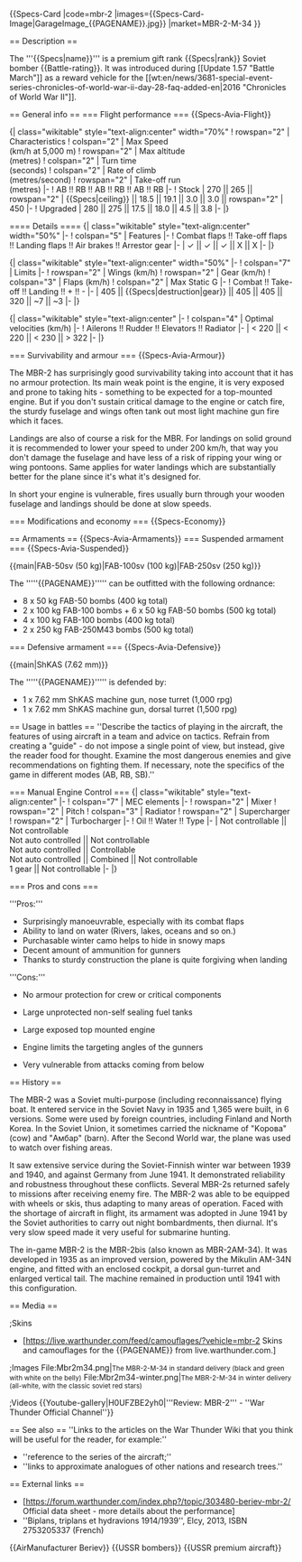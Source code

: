 {{Specs-Card
|code=mbr-2
|images={{Specs-Card-Image|GarageImage_{{PAGENAME}}.jpg}}
|market=MBR-2-M-34
}}

== Description ==
<!-- ''In the description, the first part should be about the history of and the creation and combat usage of the aircraft, as well as its key features. In the second part, tell the reader about the aircraft in the game. Insert a screenshot of the vehicle, so that if the novice player does not remember the vehicle by name, he will immediately understand what kind of vehicle the article is talking about.'' -->
The '''{{Specs|name}}''' is a premium gift rank {{Specs|rank}} Soviet bomber {{Battle-rating}}. It was introduced during [[Update 1.57 "Battle March"]] as a reward vehicle for the [[wt:en/news/3681-special-event-series-chronicles-of-world-war-ii-day-28-faq-added-en|2016 "Chronicles of World War II"]].

== General info ==
=== Flight performance ===
{{Specs-Avia-Flight}}
<!-- ''Describe how the aircraft behaves in the air. Speed, manoeuvrability, acceleration and allowable loads - these are the most important characteristics of the vehicle.'' -->

{| class="wikitable" style="text-align:center" width="70%"
! rowspan="2" | Characteristics
! colspan="2" | Max Speed<br>(km/h at 5,000 m)
! rowspan="2" | Max altitude<br>(metres)
! colspan="2" | Turn time<br>(seconds)
! colspan="2" | Rate of climb<br>(metres/second)
! rowspan="2" | Take-off run<br>(metres)
|-
! AB !! RB !! AB !! RB !! AB !! RB
|-
! Stock
| 270 || 265 || rowspan="2" | {{Specs|ceiling}} || 18.5 || 19.1 || 3.0 || 3.0 || rowspan="2" | 450
|-
! Upgraded
| 280 || 275 || 17.5 || 18.0 || 4.5 || 3.8
|-
|}

==== Details ====
{| class="wikitable" style="text-align:center" width="50%"
|-
! colspan="5" | Features
|-
! Combat flaps !! Take-off flaps !! Landing flaps !! Air brakes !! Arrestor gear
|-
| ✓ || ✓ || ✓ || X || X     <!-- ✓ -->
|-
|}

{| class="wikitable" style="text-align:center" width="50%"
|-
! colspan="7" | Limits
|-
! rowspan="2" | Wings (km/h)
! rowspan="2" | Gear (km/h)
! colspan="3" | Flaps (km/h)
! colspan="2" | Max Static G
|-
! Combat !! Take-off !! Landing !! + !! -
|-
| 405 <!-- {{Specs|destruction|body}} --> || {{Specs|destruction|gear}} || 405 || 405 || 320 || ~7 || ~3
|-
|}

{| class="wikitable" style="text-align:center"
|-
! colspan="4" | Optimal velocities (km/h)
|-
! Ailerons !! Rudder !! Elevators !! Radiator
|-
| < 220 || < 220 || < 230 || > 322
|-
|}

=== Survivability and armour ===
{{Specs-Avia-Armour}}
<!-- ''Examine the survivability of the aircraft. Note how vulnerable the structure is and how secure the pilot is, whether the fuel tanks are armoured, etc. Describe the armour, if there is any, and also mention the vulnerability of other critical aircraft systems.'' -->

The MBR-2 has surprisingly good survivability taking into account that it has no armour protection. Its main weak point is the engine, it is very exposed and prone to taking hits - something to be expected for a top-mounted engine. But if you don't sustain critical damage to the engine or catch fire, the sturdy fuselage and wings often tank out most light machine gun fire which it faces.

Landings are also of course a risk for the MBR. For landings on solid ground it is recommended to lower your speed to under 200 km/h, that way you don't damage the fuselage and have less of a risk of ripping your wing or wing pontoons. Same applies for water landings which are substantially better for the plane since it's what it's designed for.

In short your engine is vulnerable, fires usually burn through your wooden fuselage and landings should be done at slow speeds.

=== Modifications and economy ===
{{Specs-Economy}}

== Armaments ==
{{Specs-Avia-Armaments}}
=== Suspended armament ===
{{Specs-Avia-Suspended}}
<!-- ''Describe the aircraft's suspended armament: additional cannons under the wings, bombs, rockets and torpedoes. This section is especially important for bombers and attackers. If there is no suspended weaponry remove this subsection.'' -->
{{main|FAB-50sv (50 kg)|FAB-100sv (100 kg)|FAB-250sv (250 kg)}}

The '''''{{PAGENAME}}''''' can be outfitted with the following ordnance:

* 8 x 50 kg FAB-50 bombs (400 kg total)
* 2 x 100 kg FAB-100 bombs + 6 x 50 kg FAB-50 bombs (500 kg total)
* 4 x 100 kg FAB-100 bombs (400 kg total)
* 2 x 250 kg FAB-250M43 bombs (500 kg total)

=== Defensive armament ===
{{Specs-Avia-Defensive}}
<!-- ''Defensive armament with turret machine guns or cannons, crewed by gunners. Examine the number of gunners and what belts or drums are better to use. If defensive weaponry is not available, remove this subsection.'' -->
{{main|ShKAS (7.62 mm)}}

The '''''{{PAGENAME}}''''' is defended by:

* 1 x 7.62 mm ShKAS machine gun, nose turret (1,000 rpg)
* 1 x 7.62 mm ShKAS machine gun, dorsal turret (1,500 rpg)

== Usage in battles ==
''Describe the tactics of playing in the aircraft, the features of using aircraft in a team and advice on tactics. Refrain from creating a "guide" - do not impose a single point of view, but instead, give the reader food for thought. Examine the most dangerous enemies and give recommendations on fighting them. If necessary, note the specifics of the game in different modes (AB, RB, SB).''

=== Manual Engine Control ===
{| class="wikitable" style="text-align:center"
|-
! colspan="7" | MEC elements
|-
! rowspan="2" | Mixer
! rowspan="2" | Pitch
! colspan="3" | Radiator
! rowspan="2" | Supercharger
! rowspan="2" | Turbocharger
|-
! Oil !! Water !! Type
|-
| Not controllable || Not controllable<br>Not auto controlled || Not controllable<br>Not auto controlled || Controllable<br>Not auto controlled || Combined || Not controllable<br>1 gear || Not controllable
|-
|}

=== Pros and cons ===
<!-- ''Summarise and briefly evaluate the vehicle in terms of its characteristics and combat effectiveness. Mark its pros and cons in the bulleted list. Try not to use more than 6 points for each of the characteristics. Avoid using categorical definitions such as "bad", "good" and the like - use substitutions with softer forms such as "inadequate" and "effective".'' -->

'''Pros:'''

* Surprisingly manoeuvrable, especially with its combat flaps
* Ability to land on water (Rivers, lakes, oceans and so on.)
* Purchasable winter camo helps to hide in snowy maps
* Decent amount of ammunition for gunners
* Thanks to sturdy construction the plane is quite forgiving when landing

'''Cons:'''

* No armour protection for crew or critical components
* Large unprotected non-self sealing fuel tanks
* Large exposed top mounted engine
* Engine limits the targeting angles of the gunners

* Very vulnerable from attacks coming from below

== History ==
<!-- ''Describe the history of the creation and combat usage of the aircraft in more detail than in the introduction. If the historical reference turns out to be too long, take it to a separate article, taking a link to the article about the vehicle and adding a block "/History" (example: <nowiki>https://wiki.warthunder.com/(Vehicle-name)/History</nowiki>) and add a link to it here using the <code>main</code> template. Be sure to reference text and sources by using <code><nowiki><ref></ref></nowiki></code>, as well as adding them at the end of the article with <code><nowiki><references /></nowiki></code>. This section may also include the vehicle's dev blog entry (if applicable) and the in-game encyclopedia description (under <code><nowiki>=== In-game description ===</nowiki></code>, also if applicable).'' -->
The MBR-2 was a Soviet multi-purpose (including reconnaissance) flying boat. It entered service in the Soviet Navy in 1935 and 1,365 were built, in 6 versions. Some were used by foreign countries, including Finland and North Korea. In the Soviet Union, it sometimes carried the nickname of "Kорова" (cow) and "Амбар" (barn). After the Second World war, the plane was used to watch over fishing areas.

It saw extensive service during the Soviet-Finnish winter war between 1939 and 1940, and against Germany from June 1941. It demonstrated reliability and robustness throughout these conflicts. Several MBR-2s returned safely to missions after receiving enemy fire. The MBR-2 was able to be equipped with wheels or skis, thus adapting to many areas of operation. Faced with the shortage of aircraft in flight, its armament was adopted in June 1941 by the Soviet authorities to carry out night bombardments, then diurnal. It's very slow speed made it very useful for submarine hunting.

The in-game MBR-2 is the MBR-2bis (also known as MBR-2AM-34). It was developed in 1935 as an improved version, powered by the Mikulin AM-34N engine, and fitted with an enclosed cockpit, a dorsal gun-turret and enlarged vertical tail. The machine remained in production until 1941 with this configuration.

== Media ==
<!-- ''Excellent additions to the article would be video guides, screenshots from the game, and photos.'' -->

;Skins
* [https://live.warthunder.com/feed/camouflages/?vehicle=mbr-2 Skins and camouflages for the {{PAGENAME}} from live.warthunder.com.]

;Images
<gallery mode="packed-hover"  heights="200">
File:Mbr2m34.png|<small>The MBR-2-M-34 in standard delivery (black and green with white on the belly)</small>
File:Mbr2m34-winter.png|<small>The MBR-2-M-34 in winter delivery (all-white, with the classic soviet red stars)</small>
</gallery>

;Videos
{{Youtube-gallery|H0UFZBE2yh0|'''Review: MBR-2'''  - ''War Thunder Official Channel''}}

== See also ==
''Links to the articles on the War Thunder Wiki that you think will be useful for the reader, for example:''
* ''reference to the series of the aircraft;''
* ''links to approximate analogues of other nations and research trees.''

== External links ==
<!-- ''Paste links to sources and external resources, such as:''
* ''topic on the official game forum;''
* ''other literature.'' -->

* [https://forum.warthunder.com/index.php?/topic/303480-beriev-mbr-2/ Official data sheet - more details about the performance]
* ''Biplans, triplans et hydravions 1914/1939'', Elcy,  2013, <nowiki>ISBN 2753205337</nowiki> (French)

{{AirManufacturer Beriev}}
{{USSR bombers}}
{{USSR premium aircraft}}